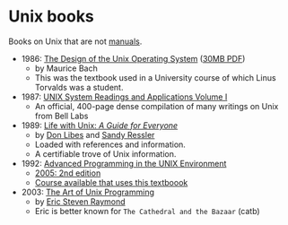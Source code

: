 # Unix books

Books on Unix that are not [manuals](./man.md).

* 1986: [The Design of the Unix Operating System](https://archive.org/details/DesignOfTheUnixOperatingSystemByMauriceBach/page/n7/mode/2up) ([30MB PDF](http://160592857366.free.fr/joe/ebooks/ShareData/Design%20of%20the%20Unix%20Operating%20System%20By%20Maurice%20Bach.pdf))
  * by Maurice Bach
  * This was the textbook used in a University course of which Linus Torvalds was a student.
* 1987: [UNIX System Readings and Applications Volume I](http://www.bitsavers.org/pdf/att/unix/UNIX_System_Readings_and_Applications_Volume_1_1987.pdf)
  * An official, 400-page dense compilation of many writings on Unix from Bell Labs
* 1989: [Life with Unix: _A Guide for Everyone_](ftp://ftp.tuhs.org.ua/Documentation/Books/Life_with_Unix_v2.pdf)
  * by [Don Libes](https://www.nist.gov/el/systems-integration-division-73400/don-libes-publications-list) and [Sandy Ressler](https://math.nist.gov/~SRessler)
  * Loaded with references and information.
  * A certifiable trove of Unix information.
* 1992: [Advanced Programming in the UNIX Environment](http://www.apuebook.com/)
  * [2005: 2nd edition](https://citeseerx.ist.psu.edu/viewdoc/download?doi=10.1.1.458.2318&rep=rep1&type=pdf)
  * [Course available that uses this textboook](./../courses.md)
* 2003: [The Art of Unix Programming](http://catb.org/~esr/writings/taoup/html/)
  * by [Eric Steven Raymond](http://catb.org/~esr/)
  * Eric is better known for `The Cathedral and the Bazaar` (catb)